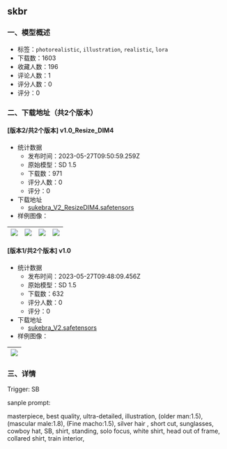 ## skbr
### 一、模型概述

- 标签：`photorealistic`, `illustration`, `realistic`, `lora`
- 下载数：1603
- 收藏人数：196
- 评论人数：1
- 评分人数：0
- 评分：0

### 二、下载地址（共2个版本）

#### [版本2/共2个版本] v1.0_Resize_DIM4

- 统计数据
  - 发布时间：2023-05-27T09:50:59.259Z
  - 原始模型：SD 1.5
  - 下载数：971
  - 评分人数：0
  - 评分：0
- 下载地址
  - [sukebra_V2_ResizeDIM4.safetensors](https://civitai.com/api/download/models/82601)
- 样例图像：

| <img src="https://image.civitai.com/xG1nkqKTMzGDvpLrqFT7WA/b35b25d2-bf66-4ab4-ba42-68ecd46070f8/width=450/929698.jpeg" /> | <img src="https://image.civitai.com/xG1nkqKTMzGDvpLrqFT7WA/f7205d54-cc4d-43fb-8548-8374170ed658/width=450/1037282.jpeg" /> | <img src="https://image.civitai.com/xG1nkqKTMzGDvpLrqFT7WA/79b43918-3d6a-46e3-ab89-07c372174364/width=450/1037289.jpeg" /> | <img src="https://image.civitai.com/xG1nkqKTMzGDvpLrqFT7WA/96749df2-d64b-4261-af1e-cd22389b78fa/width=450/1037292.jpeg" /> |
| ---- | ---- | ---- | ---- |

#### [版本1/共2个版本] v1.0

- 统计数据
  - 发布时间：2023-05-27T09:48:09.456Z
  - 原始模型：SD 1.5
  - 下载数：632
  - 评分人数：0
  - 评分：0
- 下载地址
  - [sukebra_V2.safetensors](https://civitai.com/api/download/models/80885)
- 样例图像：

| <img src="https://image.civitai.com/xG1nkqKTMzGDvpLrqFT7WA/72ff3b18-26b5-47a6-9890-3ab1831a6825/width=450/908392.jpeg" /> |
| ---- |


### 三、详情
<p>Trigger: SB</p><p></p><p>sanple prompt:</p><p>masterpiece, best quality, ultra-detailed, illustration, (older man:1.5), (mascular male:1.8), (Fine macho:1.5), silver hair , short cut, sunglasses, cowboy hat, SB, shirt, standing, solo focus, white shirt, head out of frame, collared shirt, train interior,</p><p></p>